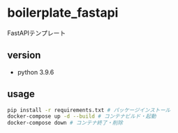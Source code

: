 # boilerplate_fastapi
FastAPIテンプレート

## version
- python 3.9.6

## usage

```bash
pip install -r requirements.txt # パッケージインストール
docker-compose up -d --build # コンテナビルド・起動
docker-compose down # コンテナ終了・削除
```
